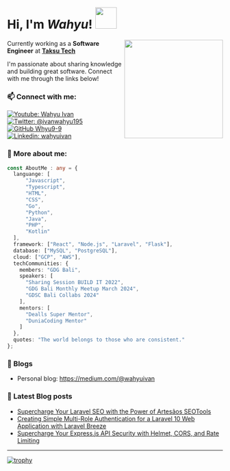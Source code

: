 <h1> Hi, I'm <em>Wahyu</em>! <img src="https://media.giphy.com/media/iIqmM5tTjmpOB9mpbn/giphy.gif" width="50"></h1>

<img align='right' src="https://media.giphy.com/media/Vf3ZKdillTMOOaOho0/giphy.gif" width="230">

<p>Currently working as a <strong>Software Engineer</strong> at <b><a href="https://taksu.tech">Taksu Tech</a></b></p>

<p>I'm passionate about sharing knowledge and building great software. Connect with me through the links below!</p>

### 📫 Connect with me:
[![Youtube: Wahyu Ivan](https://img.shields.io/youtube/channel/subscribers/UCxc8dgcM1mBNnv9OIpuyL7w?label=Youtube%3A%20Wahyu%20Ivan)](https://www.youtube.com/@wahyuivan9)
[![Twitter: @ivanwahyu195](https://img.shields.io/twitter/follow/ivanwahyu195?style=social)](https://twitter.com/ivanwahyu195)
[![GitHub Whyu9-9](https://img.shields.io/github/followers/Whyu9-9?label=follow&style=social)](https://github.com/Whyu9-9)
[![Linkedin: wahyuivan](https://img.shields.io/badge/-wahyuivan-blue?style=flat-square&logo=Linkedin&logoColor=white&link=https://www.linkedin.com/in/wahyuivan/)](https://www.linkedin.com/in/wahyuivan/)

### 🌟 More about me: 
```typescript
const AboutMe : any = {
  languange: [
      "Javascript",
      "Typescript",
      "HTML",
      "CSS",
      "Go",
      "Python",
      "Java",
      "PHP",
      "Kotlin"
  ],
  framework: ["React", "Node.js", "Laravel", "Flask"],
  database: ["MySQL", "PostgreSQL"],
  cloud: ["GCP", "AWS"],
  techCommunities: {
    members: "GDG Bali",
    speakers: [
      "Sharing Session BUILD IT 2022",
      "GDG Bali Monthly Meetup March 2024",
      "GDSC Bali Collabs 2024"
    ],
    mentors: [
      "Dealls Super Mentor",
      "DuniaCoding Mentor"
    ]
  },
  quotes: "The world belongs to those who are consistent."
};
```
### 📝 Blogs

- Personal blog: https://medium.com/@wahyuivan

### 📔 Latest Blog posts
- [Supercharge Your Laravel SEO with the Power of Artesãos SEOTools](https://medium.com/@wahyuivan/supercharge-your-laravel-seo-with-the-power-of-artesãos-seotools-7775a5d5a394)
- [Creating Simple Multi-Role Authentication for a Laravel 10 Web Application with Laravel Breeze](https://medium.com/@wahyuivan/creating-simple-multi-role-authentication-for-a-laravel-10-web-application-with-laravel-breeze-e88b6ea012af)
- [Supercharge Your Express.js API Security with Helmet, CORS, and Rate Limiting](https://medium.com/@wahyuivan/supercharge-your-express-js-api-security-with-helmet-cors-and-rate-limiting-256f9d951342)
---
[![trophy](https://github-profile-trophy.vercel.app/?username=Whyu9-9&theme=darkhub&title=-Issues,-Reviews)](https://github.com/Whyu9-9/github-profile-trophy)
